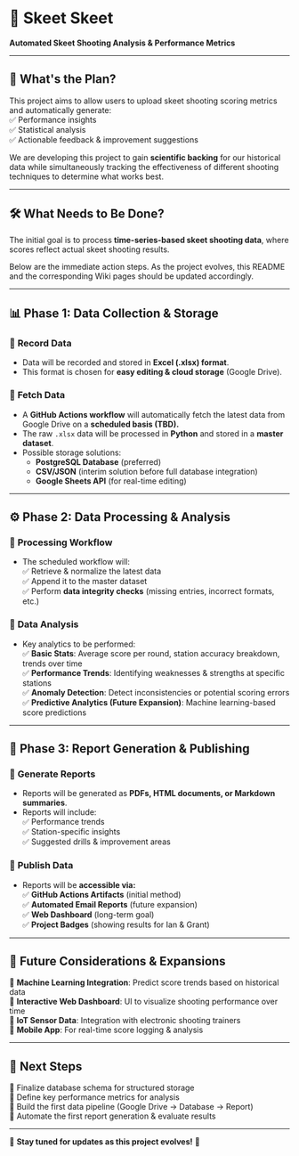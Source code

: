 # 🎯 Skeet Skeet  
**Automated Skeet Shooting Analysis & Performance Metrics**  

---

## 📌 What's the Plan?  
This project aims to allow users to upload skeet shooting scoring metrics and automatically generate:  
✅ Performance insights  
✅ Statistical analysis  
✅ Actionable feedback & improvement suggestions  

We are developing this project to gain **scientific backing** for our historical data while simultaneously tracking the effectiveness of different shooting techniques to determine what works best.  

---

## 🛠️ What Needs to Be Done?  
The initial goal is to process **time-series-based skeet shooting data**, where scores reflect actual skeet shooting results.  

Below are the immediate action steps. As the project evolves, this README and the corresponding Wiki pages should be updated accordingly.  

---

## 📊 **Phase 1: Data Collection & Storage**  

### 🔹 **Record Data**  
- Data will be recorded and stored in **Excel (.xlsx) format**.  
- This format is chosen for **easy editing & cloud storage** (Google Drive).  

### 🔹 **Fetch Data**  
- A **GitHub Actions workflow** will automatically fetch the latest data from Google Drive on a **scheduled basis (TBD).**  
- The raw `.xlsx` data will be processed in **Python** and stored in a **master dataset**.  
- Possible storage solutions:  
  - **PostgreSQL Database** (preferred)  
  - **CSV/JSON** (interim solution before full database integration)  
  - **Google Sheets API** (for real-time editing)  

---

## ⚙️ **Phase 2: Data Processing & Analysis**  

### 🔹 **Processing Workflow**  
- The scheduled workflow will:  
  ✅ Retrieve & normalize the latest data  
  ✅ Append it to the master dataset  
  ✅ Perform **data integrity checks** (missing entries, incorrect formats, etc.)  

### 🔹 **Data Analysis**  
- Key analytics to be performed:  
  ✅ **Basic Stats**: Average score per round, station accuracy breakdown, trends over time  
  ✅ **Performance Trends**: Identifying weaknesses & strengths at specific stations  
  ✅ **Anomaly Detection**: Detect inconsistencies or potential scoring errors  
  ✅ **Predictive Analytics (Future Expansion)**: Machine learning-based score predictions  

---

## 📑 **Phase 3: Report Generation & Publishing**  

### 🔹 **Generate Reports**  
- Reports will be generated as **PDFs, HTML documents, or Markdown summaries**.  
- Reports will include:  
  ✅ Performance trends  
  ✅ Station-specific insights  
  ✅ Suggested drills & improvement areas  

### 🔹 **Publish Data**  
- Reports will be **accessible via:**  
  ✅ **GitHub Actions Artifacts** (initial method)  
  ✅ **Automated Email Reports** (future expansion)  
  ✅ **Web Dashboard** (long-term goal)  
  ✅ **Project Badges** (showing results for Ian & Grant)  

---

## 🚀 **Future Considerations & Expansions**  
🔹 **Machine Learning Integration**: Predict score trends based on historical data  
🔹 **Interactive Web Dashboard**: UI to visualize shooting performance over time  
🔹 **IoT Sensor Data**: Integration with electronic shooting trainers  
🔹 **Mobile App**: For real-time score logging & analysis  

---

## 📅 **Next Steps**  
🔹 Finalize database schema for structured storage  
🔹 Define key performance metrics for analysis  
🔹 Build the first data pipeline (Google Drive → Database → Report)  
🔹 Automate the first report generation & evaluate results  

---

📢 **Stay tuned for updates as this project evolves!** 🎯  
